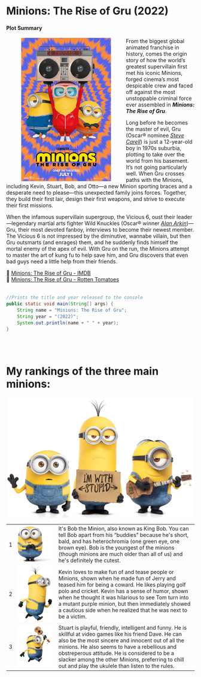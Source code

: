 

# **Minions: The Rise of Gru (2022)** 

#### Plot Summary
<img align="left" hspace="40" src="minions.jpg"  width="240" height="383">

From the biggest global animated franchise in history, comes the origin story of how the world’s greatest supervillain first met his iconic Minions, forged cinema’s most despicable crew and faced off against the most unstoppable criminal force ever assembled in ***Minions: The Rise of Gru***.  

Long before he becomes the master of evil, Gru (Oscar® nominee [*Steve Carell*](https://en.wikipedia.org/wiki/Steve_Carell)) is just a 12-year-old boy in 1970s suburbia, plotting to take over the world from his basement. 
It’s not going particularly well. When Gru crosses paths with the Minions, including Kevin, Stuart, Bob, and Otto—a new Minion sporting braces and a desperate need to please—this unexpected family joins forces. Together, they build their first lair, design their first weapons, and strive to execute their first missions.  

When the infamous supervillain supergroup, the Vicious 6, oust their leader—legendary martial arts fighter Wild Knuckles (Oscar® winner [*Alan Arkin*](https://en.wikipedia.org/wiki/Alan_Arkin))— Gru, their most devoted fanboy, interviews to become their newest member. The Vicious 6 is not impressed by the diminutive, wannabe villain, but then Gru outsmarts (and enrages) them, and he suddenly finds himself the mortal enemy of the apex of evil. With Gru on the run, the Minions attempt to master the art of kung fu to help save him, and Gru discovers that even bad guys need a little help from their friends. 


:movie_camera: [Minions: The Rise of Gru - IMDB](https://www.imdb.com/title/tt5113044/)<br>
:tomato: [Minions: The Rise of Gru - Rotten Tomatoes](https://www.rottentomatoes.com/m/minions_the_rise_of_gru)<br>
<br>
```java
//Prints the title and year released to the console
public static void main(String[] args) {
    String name = "Minions: The Rise of Gru";
    String year = "(2022)";
    System.out.println(name + " " + year);
}
```
<br><br>

# My rankings of the three main minions:
<img src="bksminion.jpg" >

|   |   |   |
|---|---|---|
|1|<img src="Bob.png" >|It's Bob the Minion, also known as King Bob. You can tell Bob apart from his “buddies” because he's short, bald, and has heterochromia (one green eye, one brown eye). Bob is the youngest of the minions (though minions are much older than all of us) and he's definitely the cutest.|
|2|<img src="kevin.png" >|Kevin loves to make fun of and tease people or Minions, shown when he made fun of Jerry and teased him for being a coward. He likes playing golf polo and cricket. Kevin has a sense of humor, shown when he thought it was hilarious to see Tom turn into a mutant purple minion, but then immediately showed a cautious side when he realized that he was next to be a victim.|
|3|<img src="stuart.png" >| Stuart is playful, friendly, intelligent and funny. He is skillful at video games like his friend Dave. He can also be the most sincere and innocent out of all the minions. He also seems to have a rebellious and obstreperous attitude. He is considered to be a slacker among the other Minions, preferring to chill out and play the ukulele than listen to the rules.|